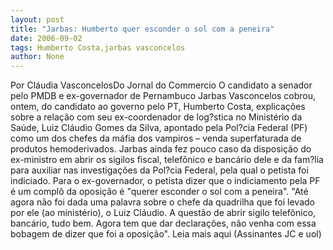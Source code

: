 ```yaml
---
layout: post
title: "Jarbas: Humberto quer esconder o sol com a peneira"
date: 2006-09-02
tags: Humberto Costa,jarbas vasconcelos
author: None
---
```


Por Cláudia VasconcelosDo Jornal do Commercio
O candidato a senador pelo PMDB e ex-governador de Pernambuco Jarbas Vasconcelos cobrou, ontem, do candidato ao governo pelo PT, Humberto Costa, explicações sobre a relação com seu ex-coordenador de log?stica no Ministério da Saúde, Luiz Cláudio Gomes da Silva, apontado pela Pol?cia Federal (PF) como um dos chefes da máfia dos vampiros – venda superfaturada de produtos hemoderivados. 
Jarbas ainda fez pouco caso da disposição do ex-ministro em abrir os sigilos fiscal, telefônico e bancário dele e da fam?lia para auxiliar nas investigações da Pol?cia Federal, pela qual o petista foi indiciado. 
Para o ex-governador, o petista dizer que o indiciamento pela PF é um complô da oposição é \"querer esconder o sol com a peneira\". 
\"Até agora não foi dada uma palavra sobre o chefe da quadrilha que foi levado por ele (ao ministério), o Luiz Cláudio. A questão de abrir sigilo telefônico, bancário, tudo bem. Agora tem que dar declarações, não venha com essa bobagem de dizer que foi a oposição\".
Leia mais aqui&nbsp;(Assinantes JC e uol)&nbsp; 